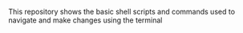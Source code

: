 This repository shows the basic shell scripts and commands used to navigate and make changes using the terminal
